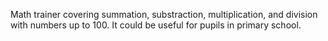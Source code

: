 Math trainer covering summation, substraction, multiplication, and division with numbers up to 100.
It could be useful for pupils in primary school.
